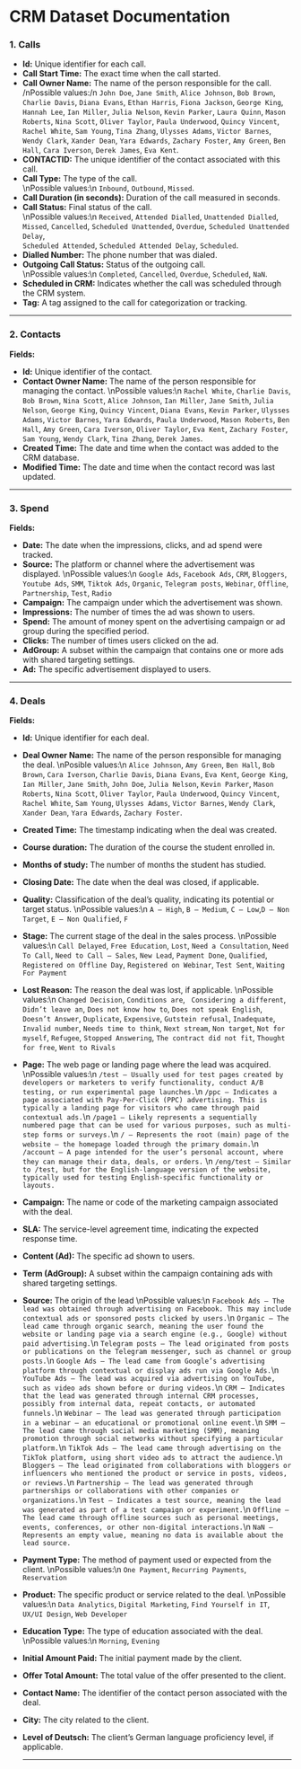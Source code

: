 # CRM Dataset Documentation

### 1. Calls

- **Id:** Unique identifier for each call.  
- **Call Start Time:** The exact time when the call started.  
- **Call Owner Name:** The name of the person responsible for the call.  
  /nPossible values:/n
  `John Doe`, `Jane Smith`, `Alice Johnson`, `Bob Brown`, `Charlie Davis`, `Diana Evans`, `Ethan Harris`, `Fiona Jackson`, `George King`, `Hannah Lee`, `Ian Miller`, `Julia Nelson`, `Kevin Parker`, `Laura Quinn`, `Mason Roberts`, `Nina Scott`, `Oliver Taylor`, `Paula Underwood`, `Quincy Vincent`, `Rachel White`, `Sam Young`, `Tina Zhang`, `Ulysses Adams`, `Victor Barnes`, `Wendy Clark`, `Xander Dean`, `Yara Edwards`, `Zachary Foster`, `Amy Green`, `Ben Hall`, `Cara Iverson`, `Derek James`, `Eva Kent`.  
- **CONTACTID:** The unique identifier of the contact associated with this call.  
- **Call Type:** The type of the call.  
  \nPossible values:\n
  `Inbound`, `Outbound`, `Missed`.  
- **Call Duration (in seconds):** Duration of the call measured in seconds.  
- **Call Status:** Final status of the call.  
  \nPossible values:\n
  `Received`, `Attended Dialled`, `Unattended Dialled`, `Missed`, `Cancelled`, `Scheduled Unattended`, `Overdue`, `Scheduled Unattended Delay`,  
  `Scheduled Attended`, `Scheduled Attended Delay`, `Scheduled`.  
- **Dialled Number:** The phone number that was dialed.  
- **Outgoing Call Status:** Status of the outgoing call.  
  \nPossible values:\n
  `Completed`, `Cancelled`, `Overdue`, `Scheduled`, `NaN`.  
- **Scheduled in CRM:** Indicates whether the call was scheduled through the CRM system.  
- **Tag:** A tag assigned to the call for categorization or tracking. 

---

### 2. Contacts

**Fields:**
- **Id:** Unique identifier of the contact.
- **Contact Owner Name:** The name of the person responsible for managing the contact.
  \nPossible values:\n
  `Rachel White`, `Charlie Davis`, `Bob Brown`, `Nina Scott`, `Alice Johnson`, `Ian Miller`, `Jane Smith`, `Julia Nelson`, `George King`, `Quincy Vincent`, `Diana Evans`, `Kevin Parker`, `Ulysses Adams`, `Victor Barnes`, `Yara Edwards`, `Paula Underwood`, `Mason Roberts`, `Ben Hall`, `Amy Green`, `Cara Iverson`, `Oliver Taylor`, `Eva Kent`, `Zachary Foster`, `Sam Young`, `Wendy Clark`, `Tina Zhang`, `Derek James`.
- **Created Time:** The date and time when the contact was added to the CRM database.
- **Modified Time:** The date and time when the contact record was last updated.
 
---

### 3. Spend

**Fields:**
- **Date:** The date when the impressions, clicks, and ad spend were tracked.
- **Source:** The platform or channel where the advertisement was displayed.
  \nPossible values:\n
  `Google Ads`, `Facebook Ads`, `CRM`, `Bloggers`, `Youtube Ads`, `SMM`, `Tiktok Ads`, `Organic`, `Telegram posts`, `Webinar`, `Offline`, `Partnership`, `Test`, `Radio`
- **Campaign:** The campaign under which the advertisement was shown.
- **Impressions:** The number of times the ad was shown to users.
- **Spend:** The amount of money spent on the advertising campaign or ad group during the specified period. 
- **Clicks:** The number of times users clicked on the ad.
- **AdGroup:** A subset within the campaign that contains one or more ads with shared targeting settings.
- **Ad:** The specific advertisement displayed to users.

---

### 4. Deals

**Fields:**
- **Id:** Unique identifier for each deal.
- **Deal Owner Name:** The name of the person responsible for managing the deal.
  \nPosible values:\n
  `Alice Johnson`, `Amy Green`, `Ben Hall`, `Bob Brown`, `Cara Iverson`, `Charlie Davis`, `Diana Evans`, `Eva Kent`, `George King`, `Ian Miller`, `Jane Smith`, `John Doe`, `Julia Nelson`, `Kevin Parker`, `Mason Roberts`, `Nina Scott`, `Oliver Taylor`, `Paula Underwood`, `Quincy Vincent`, `Rachel White`, `Sam Young`, `Ulysses Adams`, `Victor Barnes`, `Wendy Clark`, `Xander Dean`, `Yara Edwards`, `Zachary Foster`.
- **Created Time:** The timestamp indicating when the deal was created.
- **Course duration:** The duration of the course the student enrolled in.
- **Months of study:** The number of months the student has studied.
- **Closing Date:** The date when the deal was closed, if applicable.
- **Quality:** Classification of the deal’s quality, indicating its potential or target status.
  \nPossible values:\n
  `A – High`, `B – Medium`, `C – Low`,`D – Non Target`, `E – Non Qualified`, `F`
- **Stage:** The current stage of the deal in the sales process.
  \nPossible values:\n
  `Call Delayed`, `Free Education`, `Lost`, `Need a Consultation`, `Need To Call`, `Need to Call – Sales`, `New Lead`, `Payment Done`, `Qualified`, `Registered on Offline Day`, `Registered on Webinar`, `Test Sent`, `Waiting For Payment` 
- **Lost Reason:** The reason the deal was lost, if applicable.
  \nPossible values:\n
  `Changed Decision`, `Conditions are`, ` Considering a different`, `Didn’t leave an`, `Does not know how to`, `Does not speak English`, `Doesn’t Answer`, `Duplicate`, `Expensive`, `Gutstein refusal`, `Inadequate`, `Invalid number`, `Needs time to think`, `Next stream`, `Non target`, `Not for myself`, `Refugee`, `Stopped Answering`, `The contract did not fit`, `Thought for free`, `Went to Rivals`
- **Page:** The web page or landing page where the lead  was acquired.
  \nPossible values:\n
  `/test — Usually used for test pages created by developers or marketers to verify functionality, conduct A/B testing, or run experimental page launches.`\n
  `/ppc — Indicates a page associated with Pay-Per-Click (PPC) advertising. This is typically a landing page for visitors who came through paid contextual ads.`\n
  `/page1 — Likely represents a sequentially numbered page that can be used for various purposes, such as multi-step forms or surveys.`\n
  `/ — Represents the root (main) page of the website — the homepage loaded through the primary domain.`\n
  `/account — A page intended for the user’s personal account, where they can manage their data, deals, or orders.` \n
  `/eng/test — Similar to /test, but for the English-language version of the website, typically used for testing English-specific functionality or layouts.`
- **Campaign:** The name or code of the marketing campaign associated with the deal.
- **SLA:** The service-level agreement time, indicating the expected response time.
- **Content (Ad):** The specific ad shown to users.
- **Term (AdGroup):** A subset within the campaign containing ads with shared targeting settings.
- **Source:** The origin of the lead
  \nPossible values:\n
  `Facebook Ads — The lead was obtained through advertising on Facebook. This may include contextual ads or sponsored posts clicked by users.`\n
  `Organic — The lead came through organic search, meaning the user found the website or landing page via a search engine (e.g., Google) without paid advertising.`\n
  `Telegram posts — The lead originated from posts or publications on the Telegram messenger, such as channel or group posts.`\n
  `Google Ads — The lead came from Google’s advertising platform through contextual or display ads run via Google Ads.`\n
  `YouTube Ads — The lead was acquired via advertising on YouTube, such as video ads shown before or during videos.`\n
  `CRM — Indicates that the lead was generated through internal CRM processes, possibly from internal data, repeat contacts, or automated funnels.`\n
  `Webinar — The lead was generated through participation in a webinar — an educational or promotional online event.`\n
  `SMM — The lead came through social media marketing (SMM), meaning promotion through social networks without specifying a particular platform.`\n
  `TikTok Ads — The lead came through advertising on the TikTok platform, using short video ads to attract the audience.`\n
  `Bloggers — The lead originated from collaborations with bloggers or influencers who mentioned the product or service in posts, videos, or reviews.`\n
  `Partnership — The lead was generated through partnerships or collaborations with other companies or organizations.`\n
  `Test — Indicates a test source, meaning the lead was generated as part of a test campaign or experiment.`\n
  `Offline — The lead came through offline sources such as personal meetings, events, conferences, or other non-digital interactions.`\n
  `NaN — Represents an empty value, meaning no data is available about the lead source.`
- **Payment Type:** The method of payment used or expected from the client.
  \nPossible values:\n
  `One Payment`, `Recurring Payments`, `Reservation`
- **Product:** The specific product or service related to the deal.
  \nPossible values:\n
  `Data Analytics`, `Digital Marketing`, `Find Yourself in IT`, `UX/UI Design`, `Web Developer`
- **Education Type:** The type of education associated with the deal.
  \nPossible values:\n
  `Morning`, `Evening`
- **Initial Amount Paid:** The initial payment made by the client.
- **Offer Total Amount:** The total value of the offer presented to the client.
- **Contact Name:** The identifier of the contact person associated with the deal.
- **City:** The city related to the client.
- **Level of Deutsch:** The client’s German language proficiency level, if applicable.

  ---
